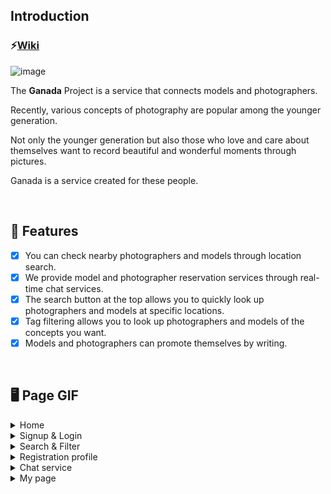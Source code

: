 ## Introduction
### :zap:[Wiki](https://github.com/tpgus/ganada/wiki)

![image](https://user-images.githubusercontent.com/75208878/164990745-70bc08ee-d7a7-472e-be1e-dc8e5db4849f.png)

The **Ganada** Project is a service that connects models and photographers.

Recently, various concepts of photography are popular among the younger generation.

Not only the younger generation but also those who love and care about themselves want to record beautiful and wonderful moments through pictures.

Ganada is a service created for these people.

<br/>

## :tada: Features
- [x] You can check nearby photographers and models through location search.
- [x] We provide model and photographer reservation services through real-time chat services.
- [x] The search button at the top allows you to quickly look up photographers and models at specific locations.
- [x] Tag filtering allows you to look up photographers and models of the concepts you want.
- [x] Models and photographers can promote themselves by writing.

<br/>

## 🖥️ Page GIF


<details>
<summary>Home</summary>
<div markdown="1">
  
![메인페이지](https://user-images.githubusercontent.com/75208878/168937973-7dbe9144-3339-4934-9f2f-48674f459dc3.gif)  

</div>
</details>


<details>
<summary>Signup & Login</summary>
<div markdown="1">
  
![회원가입](https://user-images.githubusercontent.com/75208878/168938001-3bacbe8f-9fc2-4f4c-8121-c44b073b1278.gif)

</div>
</details>

<details>
<summary>Search & Filter</summary>
<div markdown="1">
  
![찾기 페이지](https://user-images.githubusercontent.com/75208878/168938020-586eb884-cd98-4243-bd93-9433c149daff.gif)

</div>
</details>


<details>
<summary>Registration profile </summary>
<div markdown="1">
  
![글쓰기](https://user-images.githubusercontent.com/75208878/168938044-b562e90a-edbc-46f6-8126-f884536fcc3a.gif)

</div>
</details>

<details>
<summary>Chat service</summary>
<div markdown="1">
  
![채팅 페이지](https://user-images.githubusercontent.com/75208878/168938065-dddde256-2e80-40b8-a186-efe5dd7c21ea.gif)

</div>
</details>

<details>
<summary>My page</summary>
<div markdown="1">
  
![마이페이지](https://user-images.githubusercontent.com/75208878/168938081-4e4bb385-1d80-49a8-9e4f-1f443fda55d1.gif)

</div>
</details>
